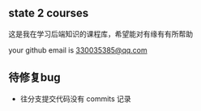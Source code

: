 ## state 2 courses

这是我在学习后端知识的课程库，希望能对有缘有有所帮助

your github email is 330035385@qq.com

## 待修复bug

- 往分支提交代码没有 commits 记录

